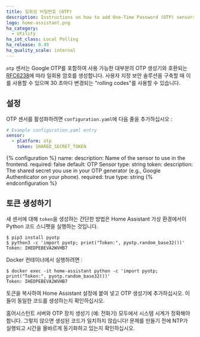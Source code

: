 ```yaml
---
title: 일회성 비밀번호 (OTP)
description: Instructions on how to add One-Time Password (OTP) sensors into Home Assistant.
logo: home-assistant.png
ha_category:
  - Utility
ha_iot_class: Local Polling
ha_release: 0.49
ha_quality_scale: internal
---
```


`otp` 센서는 Google OTP를 포함하여 사용 가능한 대부분의 OTP 생성기와 호환되는 [RFC6238](https://tools.ietf.org/html/rfc6238)에 따라 일회용 암호를 생성합니다. 사용자 지정 보안 솔루션을 구축할 때 이를 사용할 수 있으며 30 초마다 변경되는 "rolling codes"를 사용할 수 있습니다.

## 설정

OTP 센서를 활성화하려면 `configuration.yaml`에 다음 줄을 추가하십시오 :

```yaml
# Example configuration.yaml entry
sensor:
  - platform: otp
    token: SHARED_SECRET_TOKEN
```

{% configuration %}
name:
  description: Name of the sensor to use in the frontend.
  required: false
  default: OTP Sensor
  type: string
token:
  description: The shared secret you use in your OTP generator (e.g., Google Authenticator on your phone).
  required: true
  type: string
{% endconfiguration %}

## 토큰 생성하기

새 센서에 대해 `token`을 생성하는 간단한 방법은 Home Assistant 가상 환경에서이 Python 코드 스니펫을 실행하는 것입니다.

```shell
$ pip3 install pyotp
$ python3 -c 'import pyotp; print("Token:", pyotp.random_base32())'
Token: IHEDPEBEVA2WVHB7
```

Docker 컨테이너에서 실행하려면 : 

```shell
$ docker exec -it home-assistant python -c 'import pyotp; print("Token:", pyotp.random_base32())'
Token: IHEDPEBEVA2WVHB7
```

토큰을 복사하여 Home Assistant 설정에 붙여 넣고 OTP 생성기에 추가하십시오. 이들이 동일한 코드를 생성하는지 확인하십시오.

<div class='note warning'>
홈어시스턴트 서버와 OTP 장치 생성기 (예: 전화기) 모두에서 시스템 시계가 정확해야합니다. 그렇지 않으면 생성된 코드가 일치하지 않습니다! 문제를 만들기 전에 NTP가 실행되고 시간을 올바르게 동기화하고 있는지 확인하십시오.
</div>
